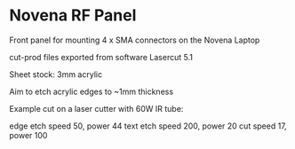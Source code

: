 # Novena RF Panel


Front panel for mounting 4 x SMA connectors on the Novena Laptop

cut-prod files exported from software Lasercut 5.1

Sheet stock: 3mm acrylic

Aim to etch acrylic edges to ~1mm thickness

Example cut on a laser cutter with 60W IR tube:

edge etch speed 50, power 44
text etch speed 200, power 20
cut speed 17, power 100

